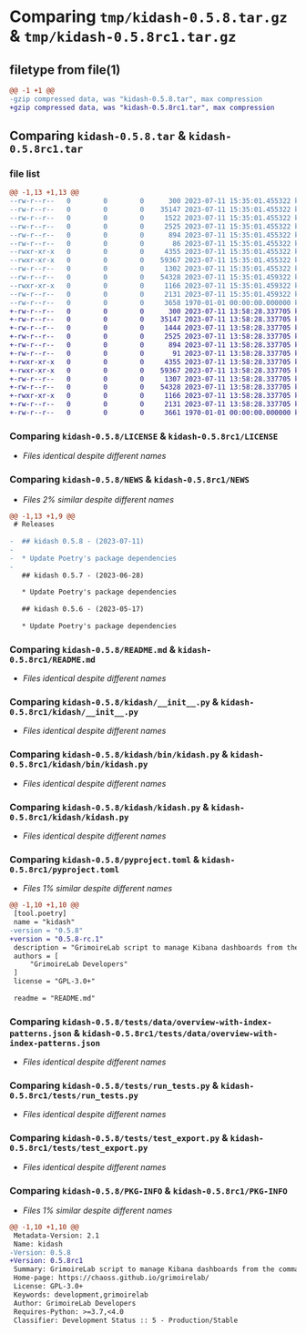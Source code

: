 # Comparing `tmp/kidash-0.5.8.tar.gz` & `tmp/kidash-0.5.8rc1.tar.gz`

## filetype from file(1)

```diff
@@ -1 +1 @@
-gzip compressed data, was "kidash-0.5.8.tar", max compression
+gzip compressed data, was "kidash-0.5.8rc1.tar", max compression
```

## Comparing `kidash-0.5.8.tar` & `kidash-0.5.8rc1.tar`

### file list

```diff
@@ -1,13 +1,13 @@
--rw-r--r--   0        0        0      300 2023-07-11 15:35:01.455322 kidash-0.5.8/AUTHORS
--rw-r--r--   0        0        0    35147 2023-07-11 15:35:01.455322 kidash-0.5.8/LICENSE
--rw-r--r--   0        0        0     1522 2023-07-11 15:35:01.455322 kidash-0.5.8/NEWS
--rw-r--r--   0        0        0     2525 2023-07-11 15:35:01.455322 kidash-0.5.8/README.md
--rw-r--r--   0        0        0      894 2023-07-11 15:35:01.455322 kidash-0.5.8/kidash/__init__.py
--rw-r--r--   0        0        0       86 2023-07-11 15:35:01.455322 kidash-0.5.8/kidash/_version.py
--rwxr-xr-x   0        0        0     4355 2023-07-11 15:35:01.455322 kidash-0.5.8/kidash/bin/kidash.py
--rwxr-xr-x   0        0        0    59367 2023-07-11 15:35:01.455322 kidash-0.5.8/kidash/kidash.py
--rw-r--r--   0        0        0     1302 2023-07-11 15:35:01.455322 kidash-0.5.8/pyproject.toml
--rw-r--r--   0        0        0    54328 2023-07-11 15:35:01.459322 kidash-0.5.8/tests/data/overview-with-index-patterns.json
--rwxr-xr-x   0        0        0     1166 2023-07-11 15:35:01.459322 kidash-0.5.8/tests/run_tests.py
--rw-r--r--   0        0        0     2131 2023-07-11 15:35:01.459322 kidash-0.5.8/tests/test_export.py
--rw-r--r--   0        0        0     3658 1970-01-01 00:00:00.000000 kidash-0.5.8/PKG-INFO
+-rw-r--r--   0        0        0      300 2023-07-11 13:58:28.337705 kidash-0.5.8rc1/AUTHORS
+-rw-r--r--   0        0        0    35147 2023-07-11 13:58:28.337705 kidash-0.5.8rc1/LICENSE
+-rw-r--r--   0        0        0     1444 2023-07-11 13:58:28.337705 kidash-0.5.8rc1/NEWS
+-rw-r--r--   0        0        0     2525 2023-07-11 13:58:28.337705 kidash-0.5.8rc1/README.md
+-rw-r--r--   0        0        0      894 2023-07-11 13:58:28.337705 kidash-0.5.8rc1/kidash/__init__.py
+-rw-r--r--   0        0        0       91 2023-07-11 13:58:28.337705 kidash-0.5.8rc1/kidash/_version.py
+-rwxr-xr-x   0        0        0     4355 2023-07-11 13:58:28.337705 kidash-0.5.8rc1/kidash/bin/kidash.py
+-rwxr-xr-x   0        0        0    59367 2023-07-11 13:58:28.337705 kidash-0.5.8rc1/kidash/kidash.py
+-rw-r--r--   0        0        0     1307 2023-07-11 13:58:28.337705 kidash-0.5.8rc1/pyproject.toml
+-rw-r--r--   0        0        0    54328 2023-07-11 13:58:28.337705 kidash-0.5.8rc1/tests/data/overview-with-index-patterns.json
+-rwxr-xr-x   0        0        0     1166 2023-07-11 13:58:28.337705 kidash-0.5.8rc1/tests/run_tests.py
+-rw-r--r--   0        0        0     2131 2023-07-11 13:58:28.337705 kidash-0.5.8rc1/tests/test_export.py
+-rw-r--r--   0        0        0     3661 1970-01-01 00:00:00.000000 kidash-0.5.8rc1/PKG-INFO
```

### Comparing `kidash-0.5.8/LICENSE` & `kidash-0.5.8rc1/LICENSE`

 * *Files identical despite different names*

### Comparing `kidash-0.5.8/NEWS` & `kidash-0.5.8rc1/NEWS`

 * *Files 2% similar despite different names*

```diff
@@ -1,13 +1,9 @@
 # Releases
 
-  ## kidash 0.5.8 - (2023-07-11)
-  
-  * Update Poetry's package dependencies
-
   ## kidash 0.5.7 - (2023-06-28)
   
   * Update Poetry's package dependencies
 
   ## kidash 0.5.6 - (2023-05-17)
   
   * Update Poetry's package dependencies
```

### Comparing `kidash-0.5.8/README.md` & `kidash-0.5.8rc1/README.md`

 * *Files identical despite different names*

### Comparing `kidash-0.5.8/kidash/__init__.py` & `kidash-0.5.8rc1/kidash/__init__.py`

 * *Files identical despite different names*

### Comparing `kidash-0.5.8/kidash/bin/kidash.py` & `kidash-0.5.8rc1/kidash/bin/kidash.py`

 * *Files identical despite different names*

### Comparing `kidash-0.5.8/kidash/kidash.py` & `kidash-0.5.8rc1/kidash/kidash.py`

 * *Files identical despite different names*

### Comparing `kidash-0.5.8/pyproject.toml` & `kidash-0.5.8rc1/pyproject.toml`

 * *Files 1% similar despite different names*

```diff
@@ -1,10 +1,10 @@
 [tool.poetry]
 name = "kidash"
-version = "0.5.8"
+version = "0.5.8-rc.1"
 description = "GrimoireLab script to manage Kibana dashboards from the command line"
 authors = [
     "GrimoireLab Developers"
 ]
 license = "GPL-3.0+"
 
 readme = "README.md"
```

### Comparing `kidash-0.5.8/tests/data/overview-with-index-patterns.json` & `kidash-0.5.8rc1/tests/data/overview-with-index-patterns.json`

 * *Files identical despite different names*

### Comparing `kidash-0.5.8/tests/run_tests.py` & `kidash-0.5.8rc1/tests/run_tests.py`

 * *Files identical despite different names*

### Comparing `kidash-0.5.8/tests/test_export.py` & `kidash-0.5.8rc1/tests/test_export.py`

 * *Files identical despite different names*

### Comparing `kidash-0.5.8/PKG-INFO` & `kidash-0.5.8rc1/PKG-INFO`

 * *Files 1% similar despite different names*

```diff
@@ -1,10 +1,10 @@
 Metadata-Version: 2.1
 Name: kidash
-Version: 0.5.8
+Version: 0.5.8rc1
 Summary: GrimoireLab script to manage Kibana dashboards from the command line
 Home-page: https://chaoss.github.io/grimoirelab/
 License: GPL-3.0+
 Keywords: development,grimoirelab
 Author: GrimoireLab Developers
 Requires-Python: >=3.7,<4.0
 Classifier: Development Status :: 5 - Production/Stable
```

